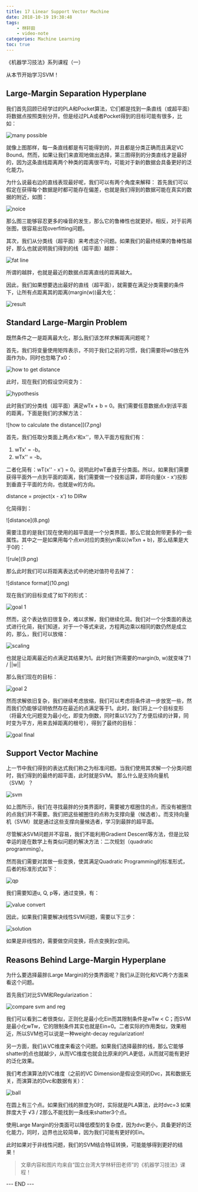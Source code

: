 ```yaml
---
title: 17 Linear Support Vector Machine
date: 2018-10-19 19:38:48
tags: 
    - 林轩田
    - video-note
categories: Machine Learning
toc: true
---
```


《机器学习技法》系列课程（一）

从本节开始学习SVM！

<!-- more -->

## Large-Margin Separation Hyperplane
我们首先回顾已经学过的PLA和Pocket算法，它们都是找到一条直线（或超平面）将数据点按照类别分开。但是经过PLA或者Pocket得到的目标可能有很多，比如：

![many possible](1.png) 

就像上图那样，每一条直线都是有可能得到的，并且都是分类正确而且满足VC Bound。然而，如果让我们来直观地做出选择，第三图得到的分类直线才是最好的，因为这条直线距离两个种类的距离很平均，可能对于新的数据会具备更好的泛化能力。

为什么说最右边的直线表现最好呢，我们可以有两个角度来解释：
首先我们可以假定在获得每个数据是时都可能存在偏差，也就是我们得到的数据可能在真实的数据的附近，如图：

![noice](2.png) 

那么图三能够容忍更多的噪音的发生，那么它的鲁棒性也就更好。相反，对于前两张图，很容易出现overfitting问题。

其次，我们从分类线（超平面）来考虑这个问题。如果我们的最终结果的鲁棒性越好，那么也就说明我们得到的线（超平面）越胖：

![fat line](3.png) 

所谓的越胖，也就是最近的数据点距离直线的距离越大。

因此，我们如果想要选出最好的直线（超平面），就需要在满足分类需要的条件下，让所有点距离其的距离(margin(w))最大化：

![result](4.png) 

## Standard Large-Margin Problem
既然条件之一是距离最大化，那么我们该怎样求解距离问题呢？

首先，我们将变量使用矩阵表示，不同于我们之前的习惯，我们需要将w0放在外面作为b，同时也忽略了x0：

![how to get distance](5.png) 

此时，现在我们的假设空间变为：

![hypothesis](6.png) 

此时我们的分类线（超平面）满足wTx + b = 0。我们需要任意数据点x到该平面的距离，下面是我们的求解方法：

![how to calculate the distance]](7.png) 

首先，我们任取分类面上两点x'和x''，带入平面方程我们有：

1. wTx' = -b。
2. wTx'' = -b。

二者化简有：wT(x'' - x') = 0。说明此时wT垂直于分类面。所以，如果我们需要获得平面外一点到平面的距离，我们需要做一个投影运算，即将向量(x - x')投影到垂直于平面的方向，也就是w的方向。

distance = project(x - x') to DIRw

化简得到：

<div align> ![distance](8.png) 

需要注意的是我们现在使用的超平面是一个分类界面，那么它就会附带更多的一些属性。其中之一是如果用每个点xn对应的类别yn乘以(wTxn + b)，那么结果是大于0的：

<div align> ![rule](9.png) 

那么此时我们可以将距离表达式中的绝对值符号去掉了：

<div align> ![distance format](10.png) 

现在我们的目标变成了如下的形式：

![goal 1](11.png) 

然而，这个表达依旧很复杂，难以求解，我们继续化简。我们对一个分类面的表达式进行化简，我们知道，对于一个等式来说，方程两边乘以相同的数仍然是成立的，那么，我们可以放缩：

![scaling](12.png) 

也就是让距离最近的点满足其结果为1。此时我们所需要的margin(b, w)就变味了1 / ||w||

那么我们现在的目标：

![goal 2](13.png) 

然而求解依旧复杂，我们继续考虑放缩，我们可以考虑将条件进一步放宽一些，然而我们仍能够证明依然存在最近的点满足等于1。此时，我们将上一个目标变形（将最大化问题变为最小化，即变为倒数，同时乘以1/2为了方便后续的计算，同时变为平方，用来去掉距离的根号），得到了最终的目标：

![goal final](14.png) 


## Support Vector Machine
上一节中我们得到的表达式我们称之为标准问题。当我们使用其求解一个分类问题时，我们得到的最终的超平面，此时就是SVM。
那么什么是支持向量机（SVM）？

![svm](15.png) 

如上图所示，我们在寻找最胖的分类界面时，需要被方框圈住的点，而没有被圈住的点我们并不需要。我们把这些被圈住的点称为支撑向量（候选者）。而支持向量机（SVM）就是通过这些支撑向量候选者，学习到最胖的超平面。

尽管解决SVM问题并不容易，我们不能利用Gradient Descent等方法，但是比较幸运的是在数学上有类似问题的解决方法：二次规划（quadratic programming）。

然而我们需要对其做一些变换，使其满足Quadratic Programming的标准形式，后者的标准形式如下：

![qp](16.png) 

我们需要知道u, Q, p等，通过变换，有：

![value convert](17.png) 

因此，如果我们需要解决线性SVM问题，需要以下三步：

![solution](18.png) 

如果是非线性的，需要做空间变换，将点变换到z空间。

## Reasons Behind Large-Margin Hyperplane
为什么要选择最胖(Large Margin)的分类界面呢？我们从正则化和VC两个方面来看这个问题。

首先我们对比SVM和Regularization：

![compare svm and reg](19.png) 

我们可以看到二者很类似，正则化是最小化Ein而其限制条件是wTw < C；而SVM是最小化wTw，它的限制条件其实也就是Ein=0。二者实际的作用类似，效果相近，所以SVM也可以说是一种weight-decay regularization!

另一方面，我们从VC维度来看这个问题。如果我们选择最胖的线，那么它能够shatter的点也就越少，从而VC维度也就会比原来的PLA更低，从而就可能有更好的泛化效果。

我们考虑演算法的VC维度（之前的VC Dimension是假设空间的Dvc，其和数据无关，而演算法的Dvc和数据有关）：

![ball](20.png) 

在圆上有三个点。如果我们线的胖度为0时，实际就是PLA算法，此时dvc=3
如果胖度大于 √3 / 2那么不能找到一条线来shatter3个点。

使用Large Margin的分类面可以降低模型的复杂度，因为dvc更小，具备更好的泛化能力，同时，边界也比较简单，因为我们可能有更好的Ein。

此时如果对于非线性问题，我们的SVM结合特征转换，可能能够得到更好的结果！


> 文章内容和图片均来自“国立台湾大学林轩田老师”的《机器学习技法》课程！


--- END --- 